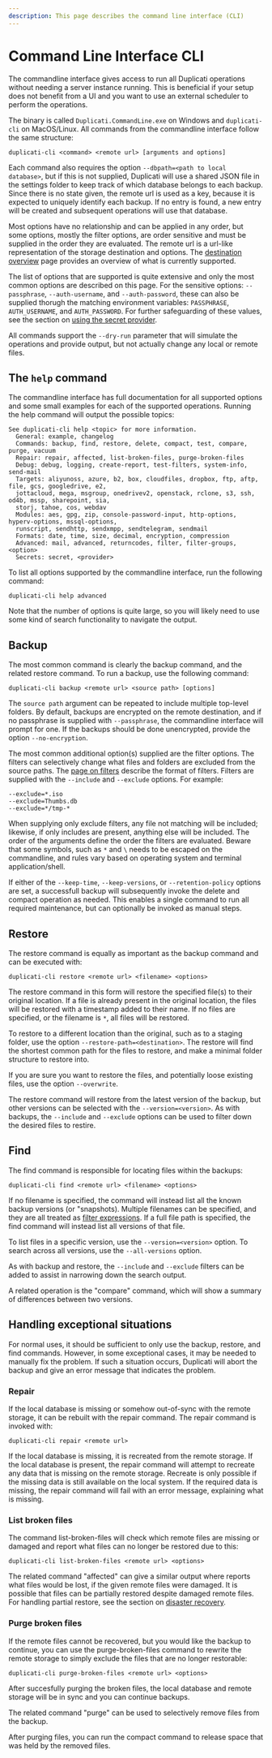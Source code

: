 ```yaml
---
description: This page describes the command line interface (CLI)
---
```


# Command Line Interface CLI

The commandline interface gives access to run all Duplicati operations without needing a server instance running. This is beneficial if your setup does not benefit from a UI and you want to use an external scheduler to perform the operations.

The binary is called `Duplicati.CommandLine.exe` on Windows and `duplicati-cli` on MacOS/Linux. All commands from the commandline interface follow the same structure:

```
duplicati-cli <command> <remote url> [arguments and options]
```

Each command also requires the option `--dbpath=<path to local database>`, but if this is not supplied, Duplicati will use a shared JSON file in the settings folder to keep track of which database belongs to each backup. Since there is no state given, the remote url is used as a key, because it is expected to uniquely identify each backup. If no entry is found, a new entry will be created and subsequent operations will use that database.

Most options have no relationship and can be applied in any order, but some options, mostly the filter options, are order sensitive and must be supplied in the order they are evaluated. The remote url is a url-like representation of the storage destination and options. The [destination overview](../backup-destinations/destination-overview.md) page provides an overview of what is currently supported.

The list of options that are supported is quite extensive and only the most common options are described on this page. For the sensitive options: `--passphrase`, `--auth-username`, and `--auth-password`, these can also be supplied thorugh the matching environment variables: `PASSPHRASE`, `AUTH_USERNAME`, and `AUTH_PASSWORD`. For further safeguarding of these values, see the section on [using the secret provider](../detailed-descriptions/using-the-secret-provider/).

All commands support the `--dry-run` parameter that will simulate the operations and provide output, but not actually change any local or remote files.

## The `help` command&#x20;

The commandline interface has full documentation for all supported options and some small examples for each of the supported operations. Running the help command will output the possible topics:

```
See duplicati-cli help <topic> for more information.
  General: example, changelog
  Commands: backup, find, restore, delete, compact, test, compare, purge, vacuum
  Repair: repair, affected, list-broken-files, purge-broken-files
  Debug: debug, logging, create-report, test-filters, system-info, send-mail
  Targets: aliyunoss, azure, b2, box, cloudfiles, dropbox, ftp, aftp, file, gcs, googledrive, e2,
  jottacloud, mega, msgroup, onedrivev2, openstack, rclone, s3, ssh, od4b, mssp, sharepoint, sia,
  storj, tahoe, cos, webdav
  Modules: aes, gpg, zip, console-password-input, http-options, hyperv-options, mssql-options,
  runscript, sendhttp, sendxmpp, sendtelegram, sendmail
  Formats: date, time, size, decimal, encryption, compression
  Advanced: mail, advanced, returncodes, filter, filter-groups, <option>
  Secrets: secret, <provider>
```

To list all options supported by the commandline interface, run the following command:

```
duplicati-cli help advanced
```

Note that the number of options is quite large, so you will likely need to use some kind of search functionality to navigate the output.

## Backup

The most common command is clearly the backup command, and the related restore command. To run a backup, use the following command:

```
duplicati-cli backup <remote url> <source path> [options]
```

The `source path` argument can be repeated to include multiple top-level folders. By default, backups are encrypted on the remote destination, and if no passphrase is supplied with `--passphrase`, the commandline interface will prompt for one. If the backups should be done unencrypted, provide the option `--no-encryption`.

The most common additional option(s) supplied are the filter options. The filters can selectively change what files and folders are excluded from the source paths. The [page on filters](../detailed-descriptions/filters-in-duplicati.md) describe the format of filters. Filters are supplied with the `--include` and `--exclude` options. For example:

```
--exclude=*.iso
--exclude=Thumbs.db
--exclude=*/tmp-*
```

When supplying only exclude filters, any file not matching will be included; likewise, if only includes are present, anything else will be included. The order of the arguments define the order the filters are evaluated. Beware that some symbols, such as `*` and `\` needs to be escaped on the commandline, and rules vary based on operating system and terminal application/shell.

If either of the `--keep-time`, `--keep-versions`, or `--retention-policy` options are set, a successfull backup will subsequently invoke the delete and compact operation as needed. This enables a single command to run all required maintenance, but can optionally be invoked as manual steps.

## Restore

The restore command is equally as important as the backup command and can be executed with:

```
duplicati-cli restore <remote url> <filename> <options>
```

The restore command in this form will restore the specified file(s) to their original location. If a file is already present in the original location, the files will be restored with a timestamp added to their name. If no files are specified, or the filename is `*`, all files will be restored.

To restore to a different location than the original, such as to a staging folder, use the option `--restore-path=<destination>`. The restore will find the shortest common path for the files to restore, and make a minimal folder structure to restore into.

If you are sure you want to restore the files, and potentially loose existing files, use the option `--overwrite`.

The restore command will restore from the latest version of the backup, but other versions can be selected with the `--version=<version>`. As with backups, the `--include` and `--exclude` options can be used to filter down the desired files to restire.

## Find

The find command is responsible for locating files within the backups:

```
duplicati-cli find <remote url> <filename> <options>
```

If no filename is specified, the command will instead list all the known backup versions (or "snapshots).  Multiple filenames can be specified, and they are all treated as [filter expressions](../detailed-descriptions/filters-in-duplicati.md). If a full file path is specified, the find command will instead list all versions of that file.

To list files in a specific version, use the `--version=<version>` option. To search across all versions, use the `--all-versions` option.

As with backup and restore, the `--include` and `--exclude` filters can be added to assist in narrowing down the search output.

A related operation is the "compare" command, which will show a summary of differences between two versions.

## Handling exceptional situations

For normal uses, it should be sufficient to only use the backup, restore, and find commands. However, in some exceptional cases, it may be needed to manually fix the problem. If such a situation occurs, Duplicati will abort the backup and give an error message that indicates the problem.

### Repair

If the local database is missing or somehow out-of-sync with the remote storage, it can be rebuilt with the repair command. The repair command is invoked with:

```
duplicati-cli repair <remote url>
```

If the local database is missing, it is recreated from the remote storage. If the local database is present, the repair command will attempt to recreate any data that is missing on the remote storage. Recreate is only possible if the missing data is still available on the local system. If the required data is missing, the repair command will fail with an error message, explaining what is missing.

### List broken files

The command list-broken-files will check which remote files are missing or damaged and report what files can no longer be restored due to this:

```
duplicati-cli list-broken-files <remote url> <options>
```

The related command "affected" can give a similar output where reports what files would be lost, if the given remote files were damaged. It is possible that files can be partially restored despite damaged remote files. For handling partial restore, see the section on [disaster recovery](../technical-details/understanding-restore/disaster-recovery.md).

### Purge broken files

If the remote files cannot be recovered, but you would like the backup to continue, you can use the purge-broken-files command to rewrite the remote storage to simply exclude the files that are no longer restorable:

```
duplicati-cli purge-broken-files <remote url> <options>
```

After succesfully purging the broken files, the local database and remote storage will be in sync and you can continue backups.

The related command "purge" can be used to selectively remove files from the backup.&#x20;

After purging files, you can run the compact command to release space that was held by the removed files.

